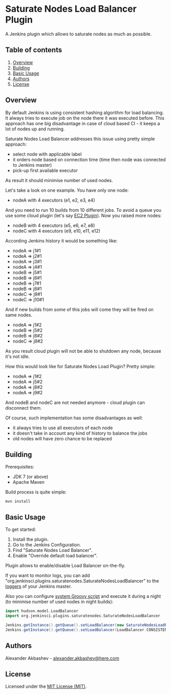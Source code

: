 # Saturate Nodes Load Balancer Plugin

A Jenkins plugin which allows to saturate nodes as much as possible.

Table of contents
---

1. [Overview](#overview)
1. [Building](#building)
1. [Basic Usage](#basic-usage)
1. [Authors](#authors)
1. [License](#license)

Overview
---

By default Jenkins is using consistent hashing algorithm for load balancing. It always tries to execute job on the node there it was executed before.
This approach has one big disadvantage in case of cloud based CI - it keeps a lot of nodes up and running.

Saturate Nodes Load Balancer addresses this issue using pretty simple approach:
- select node with applicable label
- it orders node based on connection time (time then node was connected to Jenkins master)
- pick-up first available executor

As result it should minimise number of used nodes.

Let's take a look on one example. You have only one node:
- nodeA with 4 executors (e1, e2, e3, e4)

And you need to run 10 builds from 10 different jobs. To avoid a queue you use some cloud plugin (let's say [EC2 Plugin](https://wiki.jenkins-ci.org/display/JENKINS/Amazon+EC2+Plugin)). Now you raised more nodes:
- nodeB with 4 executors (e5, e6, e7, e8)
- nodeC with 4 executors (e9, e10, e11, e12)

According Jenkins history it would be something like:
- nodeA => j1#1
- nodeA => j2#1
- nodeA => j3#1
- nodeA => j4#1
- nodeB => j5#1
- nodeB => j6#1
- nodeB => j7#1
- nodeB => j8#1
- nodeC => j9#1
- nodeC => j10#1

And if new builds from some of this jobs will come they will be fired on same nodes.
- nodeA => j1#2
- nodeB => j5#2
- nodeB => j8#2
- nodeC => j9#2

As you result cloud plugin will not be able to shutdown any node, because it's not idle.

How this would look like for Saturate Nodes Load Plugin? Pretty simple:
- nodeA => j1#2
- nodeA => j5#2
- nodeA => j8#2
- nodeA => j9#2

And nodeB and nodeC are not needed anymore - cloud plugin can disconnect them. 

Of course, such implementation has some disadvantages as well:
- it always tries to use all executors of each node
- it doesn't take in account any kind of history to balance the jobs
- old nodes will have zero chance to be replaced


Building
---

Prerequisites:

- JDK 7 (or above)
- Apache Maven

Build process is quite simple:

```Shell
mvn install
```

Basic Usage
---

To get started:

1. Install the plugin.
1. Go to the Jenkins Configuration.
1. Find "Saturate Nodes Load Balancer".
1. Enable "Override default load balancer".

Plugin allows to enable/disable Load Balancer on-the-fly. 

If you want to monitor logs, you can add "org.jenkinsci.plugins.saturatenodes.SaturateNodesLoadBalancer" to the [loggers](https://wiki.jenkins-ci.org/display/JENKINS/Logging) of your Jenkins master.

Also you can configure [system Groovy script](https://wiki.jenkins-ci.org/display/JENKINS/Groovy+plugin) and execute it during a night (to minimise number of used nodes in night builds):
```groovy
import hudson.model.LoadBalancer
import org.jenkinsci.plugins.saturatenodes.SaturateNodesLoadBalancer

Jenkins.getInstance().getQueue().setLoadBalancer(new SaturateNodesLoadBalancer())
Jenkins.getInstance().getQueue().setLoadBalancer(LoadBalancer.CONSISTENT_HASH)
```

Authors
---

Alexander Akbashev - <alexander.akbashev@here.com>

License
---

Licensed under the [MIT License (MIT)](LICENSE).
